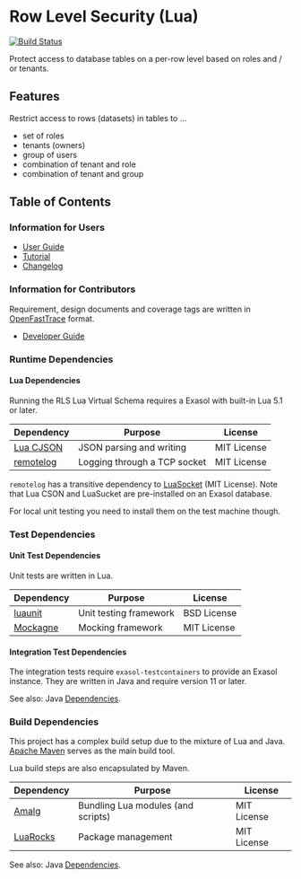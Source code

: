 # Row Level Security (Lua)

[![Build Status](https://github.com/exasol/row-level-security-lua/actions/workflows/ci-build.yml/badge.svg)](https://github.com/exasol/row-level-security-lua/actions/workflows/ci-build.yml)

<!-- Remove this block after https://github.com/exasol/project-keeper-maven-plugin/issues/167 is complete
[![Build Status](https://github.com/exasol/row-level-security-lua/actions/workflows/ci-build.yml/badge.svg)](https://github.com/exasol/row-level-security-lua/actions/workflows/ci-build.yml)

[![Quality Gate Status](https://sonarcloud.io/api/project_badges/measure?project=com.exasol%3Arow-level-security-lua&metric=alert_status)](https://sonarcloud.io/dashboard?id=com.exasol%3Arow-level-security-lua)

[![Security Rating](https://sonarcloud.io/api/project_badges/measure?project=com.exasol%3Arow-level-security-lua&metric=security_rating)](https://sonarcloud.io/dashboard?id=com.exasol%3Arow-level-security-lua)
[![Reliability Rating](https://sonarcloud.io/api/project_badges/measure?project=com.exasol%3Arow-level-security-lua&metric=reliability_rating)](https://sonarcloud.io/dashboard?id=com.exasol%3Arow-level-security-lua)
[![Maintainability Rating](https://sonarcloud.io/api/project_badges/measure?project=com.exasol%3Arow-level-security-lua&metric=sqale_rating)](https://sonarcloud.io/dashboard?id=com.exasol%3Arow-level-security-lua)
[![Technical Debt](https://sonarcloud.io/api/project_badges/measure?project=com.exasol%3Arow-level-security-lua&metric=sqale_index)](https://sonarcloud.io/dashboard?id=com.exasol%3Arow-level-security-lua)

[![Code Smells](https://sonarcloud.io/api/project_badges/measure?project=com.exasol%3Arow-level-security-lua&metric=code_smells)](https://sonarcloud.io/dashboard?id=com.exasol%3Arow-level-security-lua)
[![Coverage](https://sonarcloud.io/api/project_badges/measure?project=com.exasol%3Arow-level-security-lua&metric=coverage)](https://sonarcloud.io/dashboard?id=com.exasol%3Arow-level-security-lua)
[![Duplicated Lines (%)](https://sonarcloud.io/api/project_badges/measure?project=com.exasol%3Arow-level-security-lua&metric=duplicated_lines_density)](https://sonarcloud.io/dashboard?id=com.exasol%3Arow-level-security-lua)
[![Lines of Code](https://sonarcloud.io/api/project_badges/measure?project=com.exasol%3Arow-level-security-lua&metric=ncloc)](https://sonarcloud.io/dashboard?id=com.exasol%3Arow-level-security-lua)
-->

Protect access to database tables on a per-row level based on roles and / or tenants. 

## Features

Restrict access to rows (datasets) in tables to &hellip;

* set of roles
* tenants (owners)
* group of users
* combination of tenant and role
* combination of tenant and group

## Table of Contents

### Information for Users

* [User Guide](doc/user_guide/user_guide.md)
* [Tutorial](doc/user_guide/tutorial.md)
* [Changelog](doc/changes/changelog.md)

### Information for Contributors

Requirement, design documents and coverage tags are written in [OpenFastTrace](https://github.com/itsallcode/openfasttrace) format.

* [Developer Guide](doc/developer_guide/developer_guide.md)

### Runtime Dependencies

#### Lua Dependencies

Running the RLS Lua Virtual Schema requires a Exasol with built-in Lua 5.1 or later.

| Dependency                               | Purpose                                                | License                       |
|------------------------------------------|--------------------------------------------------------|-------------------------------|
| [Lua CJSON][luacjson]                    | JSON parsing and writing                               | MIT License                   |
| [remotelog][remotelog]                   | Logging through a TCP socket                           | MIT License                   |

`remotelog` has a transitive dependency to [LuaSocket][luasocket] (MIT License). Note that Lua CSON and LuaSucket are pre-installed on an Exasol database.

For local unit testing you need to install them on the test machine though.

[luacjson]: https://www.kyne.com.au/~mark/software/lua-cjson.php
[luasocket]: https://github.com/diegonehab/luasocket
[remotelog]: https://github.com/exasol/remotelog-lua

### Test Dependencies

#### Unit Test Dependencies

Unit tests are written in Lua. 

| Dependency                               | Purpose                                                | License                       |
|------------------------------------------|--------------------------------------------------------|-------------------------------|
| [luaunit][luaunit]                       | Unit testing framework                                 | BSD License                   |
| [Mockagne][mockagne]                     | Mocking framework                                      | MIT License                   |

[luaunit]: https://github.com/bluebird75/luaunit
[mockagne]: https://github.com/vertti/mockagne

#### Integration Test Dependencies

The integration tests require `exasol-testcontainers` to provide an Exasol instance. They are written in Java and require version 11 or later.

See also: Java [Dependencies](dependencies.md).

### Build Dependencies

This project has a complex build setup due to the mixture of Lua and Java. [Apache Maven](https://maven.apache.org/) serves as the main build tool.

Lua build steps are also encapsulated by Maven.

| Dependency                                | Purpose                                                | License                       |
|-------------------------------------------|--------------------------------------------------------|-------------------------------|
| [Amalg][amalg]                            | Bundling Lua modules (and scripts)                     | MIT License                   |
| [LuaRocks][luarocks]                      | Package management                                     | MIT License                   |

[amalg]: https://github.com/siffiejoe/lua-amalg
[luarocks]: https://luarocks.org/

See also: Java [Dependencies](dependencies.md).